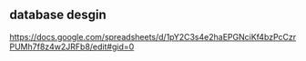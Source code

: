 
## database desgin
https://docs.google.com/spreadsheets/d/1pY2C3s4e2haEPGNciKf4bzPcCzrPUMh7f8z4w2JRFb8/edit#gid=0
